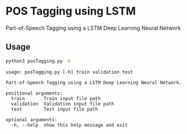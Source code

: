 # POS Tagging using LSTM

Part-of-Speech Tagging using a LSTM Deep Learning Neural Network

## Usage

```bash
python3 posTagging.py -h
```

```text
usage: posTagging.py [-h] train validation test

Part-of-Speech Tagging using a LSTM Deep Learning Neural Network.

positional arguments:
  train       Train input file path
  validation  Validation input file path
  test        Test input file path

optional arguments:
  -h, --help  show this help message and exit
```
